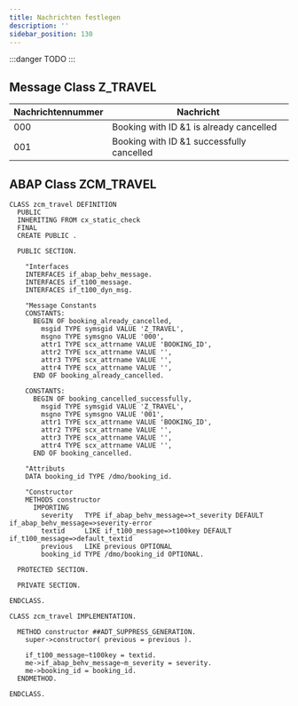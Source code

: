 ```yaml
---
title: Nachrichten festlegen
description: ''
sidebar_position: 130
---
```


:::danger TODO
:::

## Message Class Z_TRAVEL
| Nachrichtennummer | Nachricht                                 |
| ----------------- | ----------------------------------------- |
| 000               | Booking with ID &1 is already cancelled   |
| 001               | Booking with ID &1 successfully cancelled |

## ABAP Class ZCM_TRAVEL
```abap
CLASS zcm_travel DEFINITION
  PUBLIC
  INHERITING FROM cx_static_check
  FINAL
  CREATE PUBLIC .

  PUBLIC SECTION.

    "Interfaces
    INTERFACES if_abap_behv_message.
    INTERFACES if_t100_message.
    INTERFACES if_t100_dyn_msg.

    "Message Constants
    CONSTANTS:
      BEGIN OF booking_already_cancelled,
        msgid TYPE symsgid VALUE 'Z_TRAVEL',
        msgno TYPE symsgno VALUE '000',
        attr1 TYPE scx_attrname VALUE 'BOOKING_ID',
        attr2 TYPE scx_attrname VALUE '',
        attr3 TYPE scx_attrname VALUE '',
        attr4 TYPE scx_attrname VALUE '',
      END OF booking_already_cancelled.

    CONSTANTS:
      BEGIN OF booking_cancelled_successfully,
        msgid TYPE symsgid VALUE 'Z_TRAVEL',
        msgno TYPE symsgno VALUE '001',
        attr1 TYPE scx_attrname VALUE 'BOOKING_ID',
        attr2 TYPE scx_attrname VALUE '',
        attr3 TYPE scx_attrname VALUE '',
        attr4 TYPE scx_attrname VALUE '',
      END OF booking_cancelled.
    
    "Attributs
    DATA booking_id TYPE /dmo/booking_id.

    "Constructor
    METHODS constructor
      IMPORTING
        severity   TYPE if_abap_behv_message=>t_severity DEFAULT if_abap_behv_message=>severity-error
        textid     LIKE if_t100_message=>t100key DEFAULT if_t100_message=>default_textid
        previous   LIKE previous OPTIONAL
        booking_id TYPE /dmo/booking_id OPTIONAL.

  PROTECTED SECTION.

  PRIVATE SECTION.

ENDCLASS.

CLASS zcm_travel IMPLEMENTATION.

  METHOD constructor ##ADT_SUPPRESS_GENERATION.
    super->constructor( previous = previous ).

    if_t100_message~t100key = textid.
    me->if_abap_behv_message~m_severity = severity.
    me->booking_id = booking_id.
  ENDMETHOD.

ENDCLASS.
```
